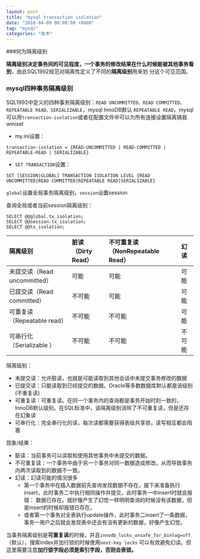 ```yaml
---
layout: post
title: "mysql transaction isolation"
date: "2018-04-09 00:00:00 +0800"
tag: "mysql"
categories: "技术"
---
```


###何为隔离级别

**隔离级别决定事务间的可见程度，一个事务的修改结果在什么时候能被其他事务看到**，由此SQL1992规范对隔离性定义了不同的**隔离级别**用来划
分这个可见范围。
<!--more-->

### mysql四种事务隔离级别

SQL1992中定义的四种事务隔离级别：`READ UNCOMMITTED、READ COMMITTED、REPEATABLE READ、SERIALIZABLE`，mysql InnoDB默认
`REPEATABLE READ`，mysql可以用`transaction-isolation`或者在配置文件中可以为所有连接设置隔离搞我winiseI

- my.ini设置：

```
transaction-isolation = {READ-UNCOMMITTED | READ-COMMITTED | REPEATABLE-READ | SERIALIZABLE}
```

- `SET TRANSACTION`设置：

```
SET [SESSION|GLOBAL] TRANSACTION ISOLATION LEVEL {READ UNCOMMITTED|READ COMMITTED|REPEATABLE READ|SERIALIZABLE}
```
`global`设置全局事务隔离级别，`session`设置session

查询全局或者当前session隔离级别：

```
SELECT @@global.tx_isolation;
SELECT @@session.tx_isolation;
SELECT @@tx_isolation;
```

| 隔离级别 | 脏读（Dirty Read） | 不可重复读（NonRepeatable Read） |  幻读  |
| :--- | :---- | :---- | :---- |
| 未提交读（Read uncommitted）| 可能 | 可能 | 可能 |
| 已提交读（Read committed） | 不可能 | 可能 | 可能 |
| 可重复读（Repeatable read） | 不可能 | 不可能 | 可能 |
| 可串行化（Serializable ） | 不可能 | 不可能 | 不可能 |

隔离级别：

- 未提交读：允许脏读，也就是可能读取到其他会话中未提交事务修改的数据
- 已提交读：只能读取到已经提交的数据。Oracle等多数数据库默认都是该级别 (不重复读)
- 可重复读：可重复读。在同一个事务内的查询都是事务开始时刻一致的，InnoDB默认级别。在SQL标准中，该隔离级别消除了不可重复读，但是还存在幻象读
- 可串行化：完全串行化的读，每次读都需要获得表级共享锁，读写相互都会阻塞

现象/结果：

- 脏读：当前事务可以读取和使用其他事务中未提交的数据。
- 不可重复读：一个事务中由于另一个事务对同一数据造成修改，从而导致事务内两次读取到的数据不一致。
- 幻读：幻读可能的情况很多
  - 第一个事务中在插入数据前先查询发现数据不存在，接下来准备执行insert，此时事务二中执行相同操作并提交。此时事务一中insert时就会报错：
  数据已存在。就好像产生了幻觉一样明明查询的时候没有该数据，但是insert的时候却报错已存在。
  - 或者第一个事务对全表执行update操作，此时事务二insert了一条数据，事务一用户之后就会发现表中还会有没有更新的数据，好像产生幻觉。

当事务隔离级别是**可重复读**的时候，并且`innodb_locks_unsafe_for_binlog=off`（默认），搜索index并加行锁的时候使用`next-key locks`
可以有效避免幻读。但这里需要注意**加行锁字段必须是索引字段，否则会表锁。**












